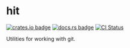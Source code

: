 # hit

[![crates.io badge](http://meritbadge.herokuapp.com/hit)](https://crates.io/crates/hit)
[![docs.rs badge](https://docs.rs/hit/badge.svg)](https://docs.rs/hit)
[![CI Status](https://github.com/BrainiumLLC/hit/workflows/CI/badge.svg)](https://github.com/BrainiumLLC/hit/actions)

Utilities for working with git.
